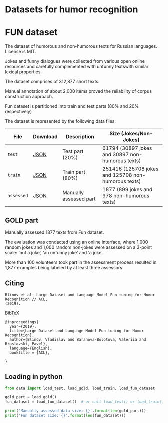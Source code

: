 # Datasets for humor recognition


FUN dataset
========

The dataset of humorous and non-humorous texts for Russian languages. 
License is MIT.

Jokes and funny dialogues were collected from various open online resources and carefully complemented 
with unfunny textswith similar lexical properties.

The  dataset comprises of 312,877 short texts.  

Manual annotation of about 2,000 items proved the reliability of corpus 
construction approach. 

Fun dataset is partitioned into train and test parts (80% and 20% respectively)

The dataset is represented by the following data files:

File | Download |Description | Size (Jokes/Non-Jokes) | 
---- | -------- | -----------| -----------
`test` | [JSON](https://raw.githubusercontent.com/computational-humor/humor-recognition/master/data/FUN-dataset/test.json) | Test part (20%) | 61794 (30897 jokes and 30897 non-humorous texts)|
`train` | [JSON](https://raw.githubusercontent.com/computational-humor/humor-recognition/master/data/FUN-dataset/train.json)| Train part (80%) | 251416 (125708 jokes and 125708 non-humorous texts)|
`assessed` | [JSON](https://raw.githubusercontent.com/computational-humor/humor-recognition/master/data/FUN-dataset/assessed.json) | Manually assessed part | 1877 (899 jokes and 978 non-humorous texts)|


GOLD part
------
Manually assessed 1877 texts from Fun dataset.

The evaluation  was condacted using  an  online  interface, where 1,000 random jokes and 1,000 random non-jokes were assessed 
on a 3-point scale: 
‘not a joke’,  ‘an unfunny joke’ and ‘a joke’.  

More than 100  volunteers  took part in the assessment process resulted in 1,877  examples being labeled by at least three assessors. 


Citing
------


    Blinov et al: Large Dataset and Language Model Fun-tuning for Humor Recognition // ACL,
    (2019).
    

BibTeX

    @inproceedings{
      year={2019},
      title={Large Dataset and Language Model Fun-tuning for Humor Recognition},
      author={Blinov, Vladislav and Baranova-Bolotova, Valeriia and Braslavski, Pavel},
      language={English},
      booktitle = {ACL},
    
    }


Loading in python 
------
```python
from data import load_test, load_gold, load_train, load_fun_dataset

gold_part = load_gold()
fun_dataset = load_fun_dataset()  # or call load_test() or load_train() for test or train part

print('Manually assessed data size: {}'.format(len(gold_part)))
print('Fun dataset size: {}'.format(len(fun_dataset)))
```
